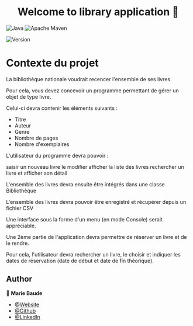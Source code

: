 <h1 align="center">Welcome to library application 👋</h1>

![Java](https://img.shields.io/badge/java-%23ED8B00.svg?style=for-the-badge&logo=java&logoColor=white) ![Apache Maven](https://img.shields.io/badge/Apache%20Maven-C71A36?style=for-the-badge&logo=Apache%20Maven&logoColor=white)

<p>
  <img alt="Version" src="https://img.shields.io/badge/version-1.0.0-blue.svg?cacheSeconds=2592000" />
</p>

# Contexte du projet
La bibliothèque nationale voudrait recencer l'ensemble de ses livres.

Pour cela, vous devez concevoir un programme permettant de gérer un objet de type livre.

Celui-ci devra contenir les éléments suivants :

- Titre
- Auteur
- Genre
- Nombre de pages
- Nombre d'exemplaires

L'utilisateur du programme devra pouvoir :

saisir un nouveau livre
le modifier
afficher la liste des livres
rechercher un livre et afficher son détail


L'ensemble des livres devra ensuite être intégrés dans une classe Bibliothèque

L'ensemble des livres devra pouvoir être enregistré et récupérer depuis un fichier CSV

Une interface sous la forme d'un menu (en mode Console) serait appréciable.

Une 2ème partie de l'application devra permettre de réserver un livre et de le rendre.

Pour cela, l'utilisateur devra rechercher un livre, le choisir et indiquer les dates de réservation (date de début et date de fin théorique).


## Author
👤  **Marie Baude**
- [@Website](https://mariebaude.netlify.app/)
- [@Github](https://github.com/MarieBaude)
- [@LinkedIn](https://linkedin.com/in/baudemarie)
